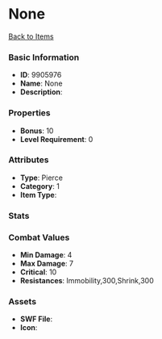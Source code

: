 # None



[Back to Items](../items.md)

### Basic Information

- **ID**: 9905976
- **Name**: None
- **Description**: 

### Properties

- **Bonus**: 10
- **Level Requirement**: 0

### Attributes

- **Type**: Pierce
- **Category**: 1
- **Item Type**: 

### Stats


### Combat Values

- **Min Damage**: 4
- **Max Damage**: 7
- **Critical**: 10
- **Resistances**: Immobility,300,Shrink,300

### Assets

- **SWF File**: 
- **Icon**: 

